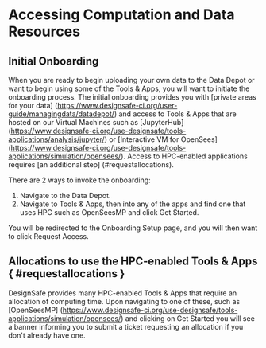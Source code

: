 # Accessing Computation and Data Resources

## Initial Onboarding

When you are ready to begin uploading your own data to the Data Depot or want to begin using some of the Tools & Apps, you will want to initiate the onboarding process. The initial onboarding provides you with [private areas for your data] (https://www.designsafe-ci.org/user-guide/managingdata/datadepot/) and access to Tools & Apps that are hosted on our Virtual Machines such as [JupyterHub] (https://www.designsafe-ci.org/use-designsafe/tools-applications/analysis/jupyter/) or [Interactive VM for OpenSees] (https://www.designsafe-ci.org/use-designsafe/tools-applications/simulation/opensees/). Access to HPC-enabled applications requires [an additional step] (#requestallocations).

There are 2 ways to invoke the onboarding:

1. Navigate to the Data Depot.
2. Navigate to Tools & Apps, then into any of the apps and find one that uses HPC such as OpenSeesMP and click Get Started.

You will be redirected to the Onboarding Setup page, and you will then want to click Request Access.

## Allocations to use the HPC-enabled Tools & Apps { #requestallocations }

DesignSafe provides many HPC-enabled Tools & Apps that require an allocation of computing time. Upon navigating to one of these, such as [OpenSeesMP] (https://www.designsafe-ci.org/use-designsafe/tools-applications/simulation/opensees/) and clicking on Get Started you will see a banner informing you to submit a ticket requesting an allocation if you don't already have one.
